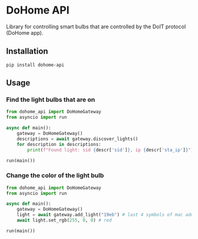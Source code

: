 # DoHome API

Library for controlling smart bulbs that are controlled by the DoIT protocol (DoHome app).

## Installation

```
pip install dohome-api
```

## Usage

### Find the light bulbs that are on

```py
from dohome_api import DoHomeGateway
from asyncio import run

async def main():
    gateway = DoHomeGateway()
    descriptions = await gateway.discover_lights()
    for description in descriptions:
        print(f"Found light: sid {descr['sid']}, ip {descr['sta_ip']}")

run(main())
```

### Change the color of the light bulb

```py
from dohome_api import DoHomeGateway
from asyncio import run

async def main():
    gateway = DoHomeGateway()
    light = await gateway.add_light("19eb") # last 4 symbols of mac address
    await light.set_rgb(255, 0, 0) # red

run(main())
```
